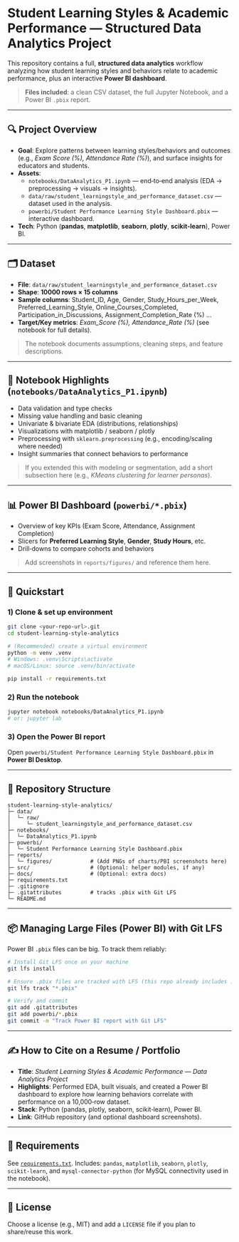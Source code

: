 # Student Learning Styles & Academic Performance — Structured Data Analytics Project

This repository contains a full, **structured data analytics** workflow analyzing how student learning styles and behaviors relate to academic performance, plus an interactive **Power BI dashboard**.

> **Files included**: a clean CSV dataset, the full Jupyter Notebook, and a Power BI `.pbix` report.

---

## 🔍 Project Overview

- **Goal**: Explore patterns between learning styles/behaviors and outcomes (e.g., *Exam Score (%), Attendance Rate (%)*), and surface insights for educators and students.
- **Assets**:
  - `notebooks/DataAnalytics_P1.ipynb` — end‑to‑end analysis (EDA → preprocessing → visuals → insights).
  - `data/raw/student_learningstyle_and_performance_dataset.csv` — dataset used in the analysis.
  - `powerbi/Student Performance Learning Style Dashboard.pbix` — interactive dashboard.
- **Tech**: Python (**pandas**, **matplotlib**, **seaborn**, **plotly**, **scikit‑learn**), Power BI.

---

## 🗂️ Dataset

- **File**: `data/raw/student_learningstyle_and_performance_dataset.csv`
- **Shape**: **10000 rows × 15 columns**
- **Sample columns**: Student_ID, Age, Gender, Study_Hours_per_Week, Preferred_Learning_Style, Online_Courses_Completed, Participation_in_Discussions, Assignment_Completion_Rate (%) …
- **Target/Key metrics**: *Exam_Score (%), Attendance_Rate (%)* (see notebook for full details).

> The notebook documents assumptions, cleaning steps, and feature descriptions.

---

## 📒 Notebook Highlights (`notebooks/DataAnalytics_P1.ipynb`)

- Data validation and type checks
- Missing value handling and basic cleaning
- Univariate & bivariate EDA (distributions, relationships)
- Visualizations with matplotlib / seaborn / plotly
- Preprocessing with `sklearn.preprocessing` (e.g., encoding/scaling where needed)
- Insight summaries that connect behaviors to performance

> If you extended this with modeling or segmentation, add a short subsection here (e.g., *KMeans clustering for learner personas*).

---

## 📊 Power BI Dashboard (`powerbi/*.pbix`)

- Overview of key KPIs (Exam Score, Attendance, Assignment Completion)
- Slicers for **Preferred Learning Style**, **Gender**, **Study Hours**, etc.
- Drill‑downs to compare cohorts and behaviors

> Add screenshots in `reports/figures/` and reference them here.

---

## 🚀 Quickstart

### 1) Clone & set up environment

```bash
git clone <your-repo-url>.git
cd student-learning-style-analytics

# (Recommended) create a virtual environment
python -m venv .venv
# Windows: .venv\Scripts\activate
# macOS/Linux: source .venv/bin/activate

pip install -r requirements.txt
```

### 2) Run the notebook

```bash
jupyter notebook notebooks/DataAnalytics_P1.ipynb
# or: jupyter lab
```

### 3) Open the Power BI report

Open `powerbi/Student Performance Learning Style Dashboard.pbix` in **Power BI Desktop**.

---

## 🧱 Repository Structure

```
student-learning-style-analytics/
├─ data/
│  └─ raw/
│     └─ student_learningstyle_and_performance_dataset.csv
├─ notebooks/
│  └─ DataAnalytics_P1.ipynb
├─ powerbi/
│  └─ Student Performance Learning Style Dashboard.pbix
├─ reports/
│  └─ figures/            # (Add PNGs of charts/PBI screenshots here)
├─ src/                   # (Optional: helper modules, if any)
├─ docs/                  # (Optional: extra docs)
├─ requirements.txt
├─ .gitignore
├─ .gitattributes         # tracks .pbix with Git LFS
└─ README.md
```

---

## 📦 Managing Large Files (Power BI) with Git LFS

Power BI `.pbix` files can be big. To track them reliably:

```bash
# Install Git LFS once on your machine
git lfs install

# Ensure .pbix files are tracked with LFS (this repo already includes .gitattributes)
git lfs track "*.pbix"

# Verify and commit
git add .gitattributes
git add powerbi/*.pbix
git commit -m "Track Power BI report with Git LFS"
```

---

## ✍️ How to Cite on a Resume / Portfolio

- **Title**: *Student Learning Styles & Academic Performance — Data Analytics Project*
- **Highlights**: Performed EDA, built visuals, and created a Power BI dashboard to explore how learning behaviors correlate with performance on a 10,000‑row dataset.
- **Stack**: Python (pandas, plotly, seaborn, scikit‑learn), Power BI.
- **Link**: GitHub repository (and optional dashboard screenshots).

---

## 🧰 Requirements

See [`requirements.txt`](requirements.txt). Includes: `pandas`, `matplotlib`, `seaborn`, `plotly`, `scikit-learn`, and `mysql-connector-python` (for MySQL connectivity used in the notebook).

---

## 📄 License

Choose a license (e.g., MIT) and add a `LICENSE` file if you plan to share/reuse this work.
